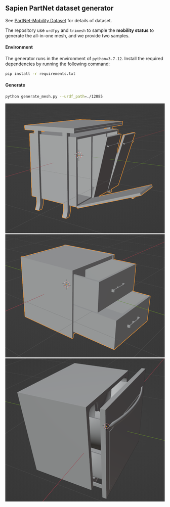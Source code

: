 ## Sapien PartNet dataset generator

See [PartNet-Mobility Dataset](https://sapien.ucsd.edu/browse) for details of dataset.

The repository use `urdfpy` and `trimesh` to sample the **mobility status** to generate the all-in-one mesh, and we provide two samples.

#### Environment
The generator runs in the environment of `python=3.7.12`. Install the required dependencies by running the following command:
```bash
pip install -r requirements.txt
```

#### Generate
```bash
python generate_mesh.py --urdf_path=./12085
```

![center](./image/rotation.png)
![center](./image/translation.png)
![center](./image/translation2.png)